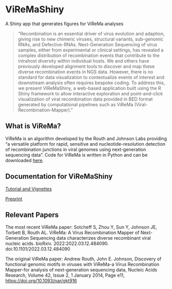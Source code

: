 # ViReMaShiny
 A Shiny app that generates figures for ViReMa analyses
 
> "Recombination is an essential driver of virus evolution and adaption, giving rise to new chimeric viruses, structural variants, sub-genomic RNAs, and Defective-RNAs. Next-Generation Sequencing of virus samples, either from experimental or clinical settings, has revealed a complex distribution of recombination events that contribute to the intrahost diversity within individual hosts. We and others have previously developed alignment tools to discover and map these diverse recombination events in NGS data. However, there is no standard for data visualization to contextualize events of interest and downstream analysis often requires bespoke coding. To address this, we present ViReMaShiny, a web-based application built using the R Shiny framework to allow interactive exploration and point-and-click visualization of viral recombination data provided in BED format generated by computational pipelines such as ViReMa (Viral-Recombination-Mapper)."

## What is ViReMa?
ViReMa is an algorithm developed by the Routh and Johnson Labs providing “a versatile platform for rapid, sensitive and nucleotide-resolution detection of recombination junctions in viral genomes using next-generation sequencing data”. Code for ViReMa is written in Python and can be downloaded [here](https://bioconda.github.io/recipes/virema/README.html).

## Documentation for ViReMaShiny
[Tutorial and Vignettes](https://jayeung12.github.io/)


[Preprint](https://www.biorxiv.org/content/10.1101/2022.04.06.487215v1)

## Relevant Papers
The most recent ViReMa paper:
Sotcheff S, Zhou Y, Sun Y, Johnson JE, Torbett B, Routh AL. ViReMa: A Virus Recombination Mapper of Next-Generation Sequencing data characterizes diverse recombinant viral nucleic acids. bioRxiv. 2022:2022.03.12.484090. doi:10.1101/2022.03.12.484090

The original ViReMa paper:
Andrew Routh, John E. Johnson, Discovery of functional genomic motifs in viruses with ViReMa-a Virus Recombination Mapper-for analysis of next-generation sequencing data, Nucleic Acids Research, Volume 42, Issue 2, 1 January 2014, Page e11, https://doi.org/10.1093/nar/gkt916
